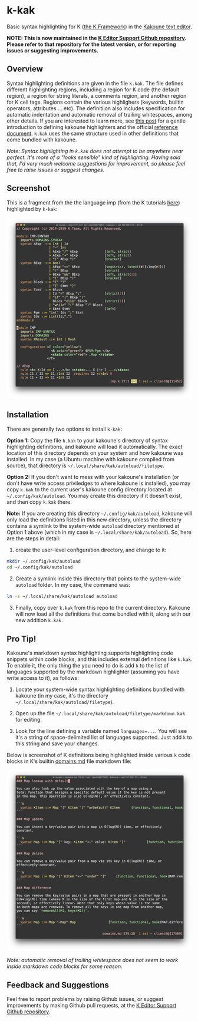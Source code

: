 # k-kak

Basic syntax highlighting for K ([the K Framework](https://github.com/kframework/k))
in the [Kakoune text editor](https://kakoune.org).

**NOTE: This is now maintained in the [K Editor Support Github repository](https://github.com/kframework/k-editor-support/tree/master/k-kak). Please refer to that repository for the latest version, or for reporting issues or suggesting improvements.**

## Overview

Syntax highlighting definitions are given in the file `k.kak`. The file  defines different highlighting
regions, including a region for K code (the default region), a region for string literals, a comments
region, and another region for K cell tags. Regions contain the various highlighers (keywords, builtin
operators, attributes ... etc). The definitiion also includes specification for automatic indentation
and automatic removal of trailing whitespaces, among other details. If you are interested to learn more,
see [this post](https://zork.net/~st/jottings/Intro_to_Kakoune_highlighters.html) for a
gentle introduction to defining kakoune highlighters and the official
[reference document](https://github.com/mawww/kakoune/blob/master/doc/pages/highlighters.asciidoc).
`k.kak` uses the same structure used in other definitions that come bundled with kakoune.

*Note: Syntax highlighting in `k.kak` does not attempt to be anywhere near perfect. It's more of a
"looks sensible" kind of highlighting. Having said that, I'd very much welcome suggestions
for improvement, so please feel free to raise issues or suggest changes.*

## Screenshot

This is a fragment from the the language imp (from the K tutorials
[here](https://github.com/kframework/k/blob/master/k-distribution/tutorial/1_k/2_imp/lesson_4/imp.k))
highlighted by `k-kak`:

![k-kak in action!](assets/screenshot1.png)

## Installation

There are generally two options to install `k-kak`:

**Option 1:** Copy the file `k.kak` to your kakoune's directory of syntax highlighting definitions,
and kakoune will load it automatically. The exact location of this directory depends on your
system and how kakoune was installed. In my case (a Ubuntu machine with kakoune compiled from
source), that directory is `~/.local/share/kak/autoload/filetype`.

**Option 2:** If you don't want to mess with your kakoune's installation (or don't have write access
priviledges to where kakoune is installed), you may copy `k.kak` to the current user's kakoune
config directory located at `~/.config/kak/autoload`. You may create this directory if it doesn't
exist, and then copy `k.kak` there.

**Note:** If you are creating this directory `~/.config/kak/autoload`, kakoune will only load
the definitions listed in this new directory, unless the directory contains a symlink to the
system-wide `autoload` directory mentioned at Option 1 above (which in my case is
`~/.local/share/kak/autoload`). So, here are the steps in detail:

   1. create the user-level configuration directory, and change to it:

   ```sh
   mkdir ~/.config/kak/autoload
   cd ~/.config/kak/autoload
   ```

   2. Create a symlink inside this directory that points to the system-wide `autoload` folder. In my case, the command was:

   ```sh
   ln -s ~/.local/share/kak/autoload autoload
   ```

   3. Finally, copy over `k.kak` from this repo to the current directory. Kakoune will now load all the
      definitions that come bundled with it, along with our new addition `k.kak`.

## Pro Tip!

Kakoune's markdown syntax highlighting supports highlighting code snippets within code blocks, and
this includes external definitions like `k.kak`. To enable it, the only thing the you need to do is
add `k` to the list of languages supported by the markdown highlighter (assuming you have write
access to it), as follows:

1. Locate your system-wide syntax highlighting definitions bundled with kakoune (in my case, it's the
   directory `~/.local/share/kak/autoload/filetype`).

2. Open up the file `~/.local/share/kak/autoload/filetype/markdown.kak` for editing.

3. Look for the line defining a variable named `languages=...`. You will see it's a string of space-delimited
   list of languages supported. Just add `k` to this string and save your changes.

Below is screenshot of K definitions being highlighted inside various `k` code blocks in K's builtin
[domains.md](https://github.com/kframework/k/blob/master/k-distribution/include/kframework/builtin/domains.md)
file markdown file:

![k-kak in action inside a code block within a markdown file!](assets/screenshot2.png)

*Note: automatic removal of trailing whitespace does not seem to work inside markdown code blocks for some reason.*

## Feedback and Suggestions

Feel free to report problems by raising Github issues, or suggest improvements by making Github
pull requests, at the [K Editor Support Github repository](https://github.com/kframework/k-editor-support/tree/master/k-kak).


